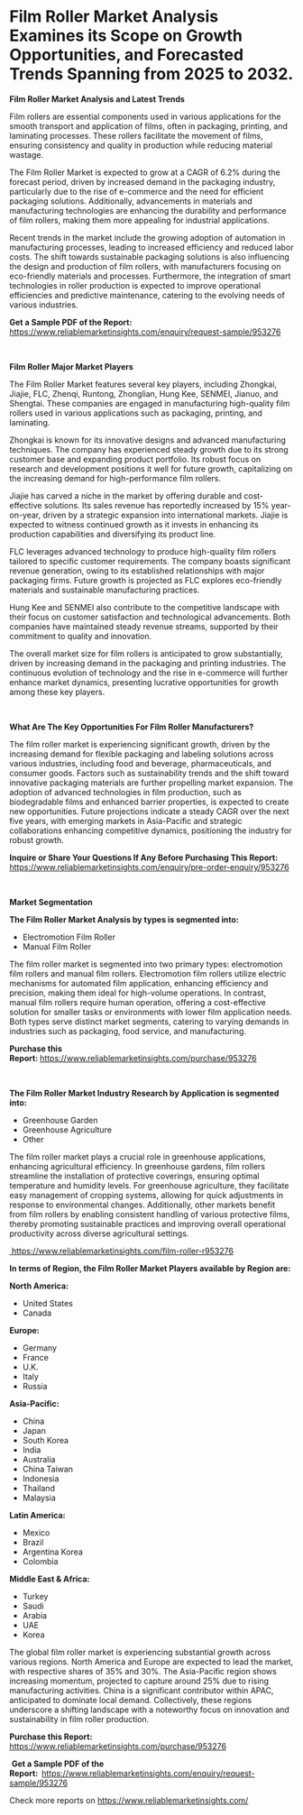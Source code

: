 <p><h1>Film Roller Market Analysis Examines its Scope on Growth Opportunities, and Forecasted Trends Spanning from 2025 to 2032.</h1></p><p><strong>Film Roller Market Analysis and Latest Trends</strong></p>
<p><p>Film rollers are essential components used in various applications for the smooth transport and application of films, often in packaging, printing, and laminating processes. These rollers facilitate the movement of films, ensuring consistency and quality in production while reducing material wastage.</p><p>The Film Roller Market is expected to grow at a CAGR of 6.2% during the forecast period, driven by increased demand in the packaging industry, particularly due to the rise of e-commerce and the need for efficient packaging solutions. Additionally, advancements in materials and manufacturing technologies are enhancing the durability and performance of film rollers, making them more appealing for industrial applications.</p><p>Recent trends in the market include the growing adoption of automation in manufacturing processes, leading to increased efficiency and reduced labor costs. The shift towards sustainable packaging solutions is also influencing the design and production of film rollers, with manufacturers focusing on eco-friendly materials and processes. Furthermore, the integration of smart technologies in roller production is expected to improve operational efficiencies and predictive maintenance, catering to the evolving needs of various industries.</p></p>
<p><strong>Get a Sample PDF of the Report:&nbsp;</strong> <a href="https://www.reliablemarketinsights.com/enquiry/request-sample/953276?utm_campaign=2143&utm_medium=2&utm_source=Github&utm_content=ia&utm_term=22022025&utm_id=film-roller">https://www.reliablemarketinsights.com/enquiry/request-sample/953276</a></p>
<p>&nbsp;</p>
<p><strong>Film Roller Major Market Players</strong></p>
<p><p>The Film Roller Market features several key players, including Zhongkai, Jiajie, FLC, Zhenqi, Runtong, Zhonglian, Hung Kee, SENMEI, Jianuo, and Shengtai. These companies are engaged in manufacturing high-quality film rollers used in various applications such as packaging, printing, and laminating.</p><p>Zhongkai is known for its innovative designs and advanced manufacturing techniques. The company has experienced steady growth due to its strong customer base and expanding product portfolio. Its robust focus on research and development positions it well for future growth, capitalizing on the increasing demand for high-performance film rollers.</p><p>Jiajie has carved a niche in the market by offering durable and cost-effective solutions. Its sales revenue has reportedly increased by 15% year-on-year, driven by a strategic expansion into international markets. Jiajie is expected to witness continued growth as it invests in enhancing its production capabilities and diversifying its product line.</p><p>FLC leverages advanced technology to produce high-quality film rollers tailored to specific customer requirements. The company boasts significant revenue generation, owing to its established relationships with major packaging firms. Future growth is projected as FLC explores eco-friendly materials and sustainable manufacturing practices.</p><p>Hung Kee and SENMEI also contribute to the competitive landscape with their focus on customer satisfaction and technological advancements. Both companies have maintained steady revenue streams, supported by their commitment to quality and innovation.</p><p>The overall market size for film rollers is anticipated to grow substantially, driven by increasing demand in the packaging and printing industries. The continuous evolution of technology and the rise in e-commerce will further enhance market dynamics, presenting lucrative opportunities for growth among these key players.</p></p>
<p>&nbsp;</p>
<p><strong>What Are The Key Opportunities For Film Roller Manufacturers?</strong></p>
<p><p>The film roller market is experiencing significant growth, driven by the increasing demand for flexible packaging and labeling solutions across various industries, including food and beverage, pharmaceuticals, and consumer goods. Factors such as sustainability trends and the shift toward innovative packaging materials are further propelling market expansion. The adoption of advanced technologies in film production, such as biodegradable films and enhanced barrier properties, is expected to create new opportunities. Future projections indicate a steady CAGR over the next five years, with emerging markets in Asia-Pacific and strategic collaborations enhancing competitive dynamics, positioning the industry for robust growth.</p></p>
<p><strong>Inquire or Share Your Questions If Any Before Purchasing This Report:</strong> <a href="https://www.reliablemarketinsights.com/enquiry/pre-order-enquiry/953276?utm_campaign=2143&utm_medium=2&utm_source=Github&utm_content=ia&utm_term=22022025&utm_id=film-roller">https://www.reliablemarketinsights.com/enquiry/pre-order-enquiry/953276</a></p>
<p>&nbsp;</p>
<p><strong>Market Segmentation</strong></p>
<p><strong>The Film Roller Market Analysis by types is segmented into:</strong></p>
<p><ul><li>Electromotion Film Roller</li><li>Manual Film Roller</li></ul></p>
<p><p>The film roller market is segmented into two primary types: electromotion film rollers and manual film rollers. Electromotion film rollers utilize electric mechanisms for automated film application, enhancing efficiency and precision, making them ideal for high-volume operations. In contrast, manual film rollers require human operation, offering a cost-effective solution for smaller tasks or environments with lower film application needs. Both types serve distinct market segments, catering to varying demands in industries such as packaging, food service, and manufacturing.</p></p>
<p><strong>Purchase this Report:&nbsp;</strong><a href="https://www.reliablemarketinsights.com/purchase/953276?utm_campaign=2143&utm_medium=2&utm_source=Github&utm_content=ia&utm_term=22022025&utm_id=film-roller">https://www.reliablemarketinsights.com/purchase/953276</a></p>
<p>&nbsp;</p>
<p><strong>The Film Roller Market Industry Research by Application is segmented into:</strong></p>
<p><ul><li>Greenhouse Garden</li><li>Greenhouse Agriculture</li><li>Other</li></ul></p>
<p><p>The film roller market plays a crucial role in greenhouse applications, enhancing agricultural efficiency. In greenhouse gardens, film rollers streamline the installation of protective coverings, ensuring optimal temperature and humidity levels. For greenhouse agriculture, they facilitate easy management of cropping systems, allowing for quick adjustments in response to environmental changes. Additionally, other markets benefit from film rollers by enabling consistent handling of various protective films, thereby promoting sustainable practices and improving overall operational productivity across diverse agricultural settings.</p></p>
<p><a href="https://www.reliablemarketinsights.com/film-roller-r953276?utm_campaign=2143&utm_medium=2&utm_source=Github&utm_content=ia&utm_term=22022025&utm_id=film-roller">&nbsp;https://www.reliablemarketinsights.com/film-roller-r953276</a></p>
<p><strong>In terms of Region, the Film Roller Market Players available by Region are:</strong></p>
<p>
    <p> <strong> North America: </strong>
        <ul>
            <li>United States</li>
            <li>Canada</li>
        </ul>
        </p> 
    <p> <strong> Europe: </strong>
        <ul>
            <li>Germany</li>
            <li>France</li>
            <li>U.K.</li>
            <li>Italy</li>
            <li>Russia</li>
        </ul>
        </p> 
    <p> <strong> Asia-Pacific: </strong>
        <ul>
            <li>China</li>
            <li>Japan</li>
            <li>South Korea</li>
            <li>India</li>
            <li>Australia</li>
            <li>China Taiwan</li>
            <li>Indonesia</li>
            <li>Thailand</li>
            <li>Malaysia</li>
        </ul>
        </p> 
    <p> <strong> Latin America: </strong>
        <ul>
            <li>Mexico</li>
            <li>Brazil</li>
            <li>Argentina Korea</li>
            <li>Colombia</li>
        </ul>
        </p> 
    <p> <strong> Middle East & Africa: </strong>
        <ul>
            <li>Turkey</li>
            <li>Saudi</li>
            <li>Arabia</li>
            <li>UAE</li>
            <li>Korea</li>
        </ul>
    </p>
    </p>
<p><p>The global film roller market is experiencing substantial growth across various regions. North America and Europe are expected to lead the market, with respective shares of 35% and 30%. The Asia-Pacific region shows increasing momentum, projected to capture around 25% due to rising manufacturing activities. China is a significant contributor within APAC, anticipated to dominate local demand. Collectively, these regions underscore a shifting landscape with a noteworthy focus on innovation and sustainability in film roller production.</p></p>
<p><strong>Purchase this Report: </strong><a href="https://www.reliablemarketinsights.com/purchase/953276?utm_campaign=2143&utm_medium=2&utm_source=Github&utm_content=ia&utm_term=22022025&utm_id=film-roller">https://www.reliablemarketinsights.com/purchase/953276</a></p>
<p>&nbsp;<strong>Get a Sample PDF of the Report:&nbsp;&nbsp;</strong><a href="https://www.reliablemarketinsights.com/enquiry/request-sample/953276?utm_campaign=2143&utm_medium=2&utm_source=Github&utm_content=ia&utm_term=22022025&utm_id=film-roller">https://www.reliablemarketinsights.com/enquiry/request-sample/953276</a></p>
<p><strong></strong></p>
<p>Check more reports on <a href="https://www.reliablemarketinsights.com/?utm_campaign=2143&utm_medium=2&utm_source=Github&utm_content=ia&utm_term=22022025&utm_id=film-roller">https://www.reliablemarketinsights.com/</a></p>